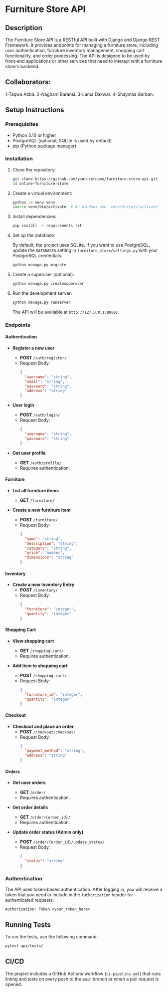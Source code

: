 # Furniture Store API

## Description

The Furniture Store API is a RESTful API built with Django and Django REST Framework. It provides endpoints for managing a furniture store, including user authentication, furniture inventory management, shopping cart functionality, and order processing. The API is designed to be used by front-end applications or other services that need to interact with a furniture store's backend.

## Collaborators:
1-Taqwa Azba.
2-Nagham Baransi.
3-Lama Dakwar.
4-Shaymaa Garban.
 
## Setup Instructions

### Prerequisites

- Python 3.10 or higher
- PostgreSQL (optional, SQLite is used by default)
- pip (Python package manager)

### Installation

1. Clone the repository:
   ```bash
   git clone https://github.com/yourusername/furniture-store-api.git
   cd online-furniture-store
   ```

3. Create a virtual environment:
   ```bash
   python -m venv venv
   source venv/bin/activate  # On Windows use `venv\Scripts\activate`
   ```

4. Install dependencies:
   ```bash
   pip install -r requirements.txt
   ```

5. Set up the database:

   By default, the project uses SQLite. If you want to use PostgreSQL, update the `DATABASES` setting in `furniture_store/settings.py` with your PostgreSQL credentials.
   ```bash
   python manage.py migrate
   ```

6. Create a superuser (optional):
   ```bash
   python manage.py createsuperuser
   ```

7. Run the development server:
   ```bash
   python manage.py runserver
   ```
   The API will be available at `http://127.0.0.1:8000/`.

### Endpoints

#### Authentication

- **Register a new user**
  - **POST** `/auth/register/`
  - Request Body:
    ```json
    {
      "username": "string",
      "email": "string",
      "password": "string",
      "address": "string"
    }
    ```

- **User login**
  - **POST** `/auth/login/`
  - Request Body:
    ```json
    {
      "username": "string",
      "password": "string"
    }
    ```

- **Get user profile**
  - **GET** `/auth/profile/`
  - Requires authentication.

#### Furniture

- **List all furniture items**
  - **GET** `/furniture/`

- **Create a new furniture item**
  - **POST** `/furniture/`
  - Request Body:
    ```json
    {
      "name": "string",
      "description": "string",
      "category": "string",
      "price": "number",
      "dimensions": "string"
    }
    ```
#### Inventory

- **Create a new Inventory Entry**
  - **POST** `/inventory/`
  - Request Body:
    ```json
    {
      "furniture": "integer",
      "quantity": "integer"
    }
    ```

#### Shopping Cart

- **View shopping cart**
  - **GET** `/shopping-cart/`
  - Requires authentication.

- **Add item to shopping cart**
  - **POST** `/shopping-cart/`
  - Request Body:
    ```json
    {
      "furniture_id": "integer",
      "quantity": "integer"
    }
    ```

#### Checkout

- **Checkout and place an order**
  - **POST** `/checkout/checkout/`
  - Request Body:
    ```json
    {
      "payment_method": "string",
      "address": "string"
    }
    ```

#### Orders

- **Get user orders**
  - **GET** `/order/`
  - Requires authentication.

- **Get order details**
  - **GET** `/order/{order_id}/`
  - Requires authentication.

- **Update order status (Admin only)**
  - **POST** `/order/{order_id}/update_status/`
  - Request Body:
    ```json
    {
      "status": "string"
    }
    ```

### Authentication

The API uses token-based authentication. After logging in, you will receive a token that you need to include in the `Authorization` header for authenticated requests:

```http
Authorization: Token <your_token_here>
```

## Running Tests

To run the tests, use the following command:
```bash
pytest api/tests/
```
## CI/CD

The project includes a GitHub Actions workflow (`ci-pipeline.yml`) that runs linting and tests on every push to the `main` branch or when a pull request is opened.
